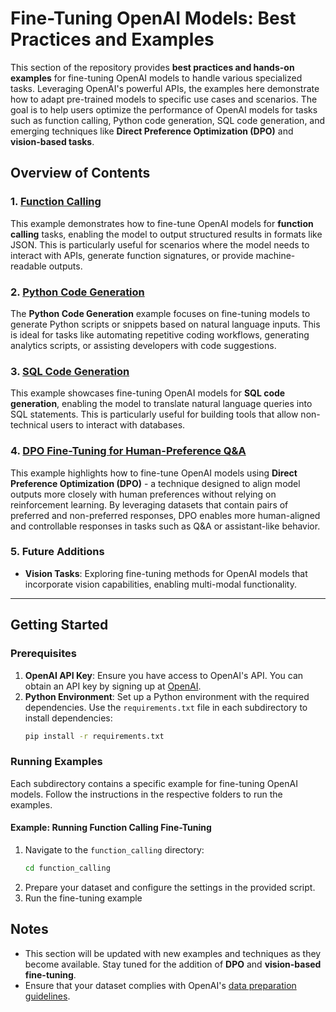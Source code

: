 # Fine-Tuning OpenAI Models: Best Practices and Examples  
  
This section of the repository provides **best practices and hands-on examples** for fine-tuning OpenAI models to handle various specialized tasks. Leveraging OpenAI's powerful APIs, the examples here demonstrate how to adapt pre-trained models to specific use cases and scenarios. The goal is to help users optimize the performance of OpenAI models for tasks such as function calling, Python code generation, SQL code generation, and emerging techniques like **Direct Preference Optimization (DPO)** and **vision-based tasks**.  
  
## Overview of Contents  
  
### 1. [Function Calling](function_calling)  
This example demonstrates how to fine-tune OpenAI models for **function calling** tasks, enabling the model to output structured results in formats like JSON. This is particularly useful for scenarios where the model needs to interact with APIs, generate function signatures, or provide machine-readable outputs.  
  
### 2. [Python Code Generation](python_analytic)  
The **Python Code Generation** example focuses on fine-tuning models to generate Python scripts or snippets based on natural language inputs. This is ideal for tasks like automating repetitive coding workflows, generating analytics scripts, or assisting developers with code suggestions.  
  
### 3. [SQL Code Generation](sql_gen)  
This example showcases fine-tuning OpenAI models for **SQL code generation**, enabling the model to translate natural language queries into SQL statements. This is particularly useful for building tools that allow non-technical users to interact with databases.  

### 4. [DPO Fine-Tuning for Human-Preference Q&A](dpo_qa)
This example highlights how to fine-tune OpenAI models using **Direct Preference Optimization (DPO)** - a technique designed to align model outputs more closely with human preferences without relying on reinforcement learning. By leveraging datasets that contain pairs of preferred and non-preferred responses, DPO enables more human-aligned and controllable responses in tasks such as Q&A or assistant-like behavior.
 
### 5. Future Additions  
- **Vision Tasks**: Exploring fine-tuning methods for OpenAI models that incorporate vision capabilities, enabling multi-modal functionality.  
  
---  
  
## Getting Started  
  
### Prerequisites  
1. **OpenAI API Key**: Ensure you have access to OpenAI's API. You can obtain an API key by signing up at [OpenAI](https://openai.com/api/).  
2. **Python Environment**: Set up a Python environment with the required dependencies. Use the `requirements.txt` file in each subdirectory to install dependencies:  
   ```bash  
   pip install -r requirements.txt  

### Running Examples  
Each subdirectory contains a specific example for fine-tuning OpenAI models. Follow the instructions in the respective folders to run the examples.  
  
#### Example: Running Function Calling Fine-Tuning  
1. Navigate to the `function_calling` directory:  
   ```bash  
   cd function_calling  
2. Prepare your dataset and configure the settings in the provided script.
3. Run the fine-tuning example

## Notes  
- This section will be updated with new examples and techniques as they become available. Stay tuned for the addition of **DPO** and **vision-based fine-tuning**.  
- Ensure that your dataset complies with OpenAI's [data preparation guidelines](https://platform.openai.com/docs/guides/fine-tuning/data-preparation).  

